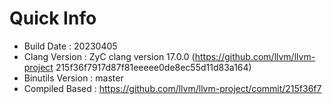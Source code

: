 # Quick Info
* Build Date : 20230405
* Clang Version : ZyC clang version 17.0.0 (https://github.com/llvm/llvm-project 215f36f7917d87f81eeeee0de8ec55d11d83a164)
* Binutils Version : master
* Compiled Based : https://github.com/llvm/llvm-project/commit/215f36f7

